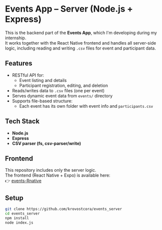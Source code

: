 # Events App – Server (Node.js + Express)

This is the backend part of the **Events App**, which I'm developing during my internship.  
It works together with the React Native frontend and handles all server-side logic, including reading and writing `.csv` files for event and participant data.

## Features

- RESTful API for:
  - Event listing and details
  - Participant registration, editing, and deletion
- Reads/writes data to `.csv` files (one per event)
- Serves dynamic event data from `events/` directory
- Supports file-based structure:
  - Each event has its own folder with event info and `participants.csv`

## Tech Stack

- **Node.js**
- **Express**
- **CSV parser (fs, csv-parser/write)**

## Frontend

This repository includes only the server logic.  
The frontend (React Native + Expo) is available here:  
👉 [events-Rnative](https://github.com/krovostcora/events-Rnative)

## Setup

```bash
git clone https://github.com/krovostcora/events_server
cd events_server
npm install
node index.js
